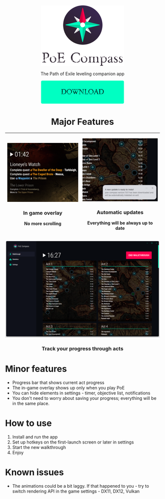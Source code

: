 
<p align="center">  
  <img alt="PoE Compass App" src="https://raw.githubusercontent.com/eunikitin/PoE-Compass/master/assets/logo.png">  
</p>  
<p align="center">The Path of Exile leveling companion app</p>  

<p align="center">  
  <a href=""><img alt="PoE Compass App" src="https://raw.githubusercontent.com/eunikitin/PoE-Compass/master/assets/download_button.png"></a>  
</p>  

<h1 align="center">Major Features</h1>

| <p align="center"><img alt="PoE Compass App" src="https://raw.githubusercontent.com/eunikitin/PoE-Compass/master/assets/overlay_feature.gif"></p><h3 align="center">In game overlay</h3><p align="center">No more scrolling</p> | <p align="center"><img alt="PoE Compass App" src="https://raw.githubusercontent.com/eunikitin/PoE-Compass/master/assets/autoupdates_feature.png"></p><h3 align="center">Automatic updates</h3><p align="center">Everything will be always up to date</p> |
|--|--|

![enter image description here](https://github.com/eunikitin/PoE-Compass/blob/master/assets/app_screen.png?raw=true)
<h3 align="center">Track your progress through acts</h3>

<h1>Minor features</h1>

- Progress bar that shows current act progress
- The in-game overlay shows up only when you play PoE
- You can hide elements in settings - timer, objective list, notifications
- You don't need to worry about saving your progress; everything will be in the same place.

<h1>How to use</h1>

1. Install and run the app
2. Set up hotkeys on the first-launch screen or later in settings
3. Start the new walkthrough
4. Enjoy

<h1>Known issues</h1>

* The animations could be a bit laggy. If that happened to you - try to switch rendering API in the game settings - DX11, DX12, Vulkan
  
 

